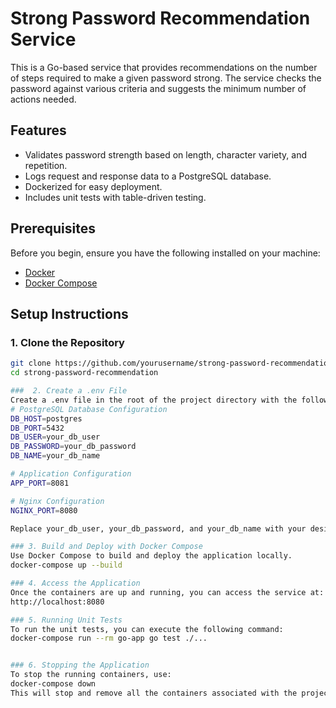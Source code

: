 # Strong Password Recommendation Service

This is a Go-based service that provides recommendations on the number of steps required to make a given password strong. The service checks the password against various criteria and suggests the minimum number of actions needed.

## Features
- Validates password strength based on length, character variety, and repetition.
- Logs request and response data to a PostgreSQL database.
- Dockerized for easy deployment.
- Includes unit tests with table-driven testing.

## Prerequisites

Before you begin, ensure you have the following installed on your machine:
- [Docker](https://www.docker.com/get-started)
- [Docker Compose](https://docs.docker.com/compose/install/)

## Setup Instructions

### 1. Clone the Repository
```bash
git clone https://github.com/yourusername/strong-password-recommendation.git
cd strong-password-recommendation

###  2. Create a .env File
Create a .env file in the root of the project directory with the following content:
# PostgreSQL Database Configuration
DB_HOST=postgres
DB_PORT=5432
DB_USER=your_db_user
DB_PASSWORD=your_db_password
DB_NAME=your_db_name

# Application Configuration
APP_PORT=8081

# Nginx Configuration
NGINX_PORT=8080

Replace your_db_user, your_db_password, and your_db_name with your desired PostgreSQL credentials.

### 3. Build and Deploy with Docker Compose
Use Docker Compose to build and deploy the application locally.
docker-compose up --build

### 4. Access the Application
Once the containers are up and running, you can access the service at:
http://localhost:8080

### 5. Running Unit Tests
To run the unit tests, you can execute the following command:
docker-compose run --rm go-app go test ./...


### 6. Stopping the Application
To stop the running containers, use:
docker-compose down
This will stop and remove all the containers associated with the project.


